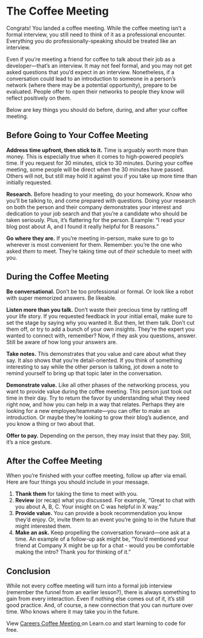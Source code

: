 # The Coffee Meeting 

Congrats! You landed a coffee meeting. While the coffee meeting isn’t a formal interview, you still need to think of it as a professional encounter. Everything you do professionally-speaking should be treated like an interview.

Even if you’re meeting a friend for coffee to talk about their job as a developer—that’s an interview. It may not feel formal, and you may not get asked questions that you’d expect in an interview. Nonetheless, if a conversation could lead to an introduction to someone in a person’s network (where there may be a potential opportunity), prepare to be evaluated. People offer to open their networks to people they know will reflect positively on them.

Below are key things you should do before, during, and after your coffee meeting. 

## Before Going to Your Coffee Meeting

**Address time upfront, then stick to it.** Time is arguably worth more than money. This is especially true when it comes to high-powered people’s time. If you request for 30 minutes, stick to 30 minutes. During your coffee meeting, some people will be direct when the 30 minutes have passed. Others will not, but still may hold it against you if you take up more time than initially requested. 

**Research.** Before heading to your meeting, do your homework. Know who you’ll be talking to, and come prepared with questions. Doing your research on both the person and their company demonstrates your interest and dedication to your job search and that you’re a candidate who should be taken seriously. Plus, it’s flattering for the person. Example: “I read your blog post about A, and I found it really helpful for B reasons.” 

**Go where they are.** If you’re meeting in-person, make sure to go to wherever is most convenient for them. Remember: you’re the one who asked *them* to meet. They’re taking time out of *their* schedule to meet with you. 

## During the Coffee Meeting 

**Be conversational.** Don’t be too professional or formal. Or look like a robot with super memorized answers. Be likeable. 

**Listen more than you talk.** Don’t waste their precious time by rattling off your life story. If you requested feedback in your initial email, make sure to set the stage by saying why you wanted it. But then, let them talk. Don’t cut them off, or try to add a bunch of your own insights. They're the expert you wanted to connect with, remember? Now, if they ask you questions, answer. Still be aware of how long your answers are. 

**Take notes.** This demonstrates that you value and care about what they say. It also shows that you’re detail-oriented. If you think of something interesting to say while the other person is talking, jot down a note to remind yourself to bring up that topic later in the conversation.

**Demonstrate value.**  Like all other phases of the networking process, you want to provide value during the coffee meeting. This person just took out time in their day. Try to return the favor by understanding what they need right now, and how you can help in a way that relates. Perhaps they are looking for a new employee/teammate—you can offer to make an introduction. Or maybe they’re looking to grow their blog’s audience, and you know a thing or two about that. 

**Offer to pay.** Depending on the person, they may insist that they pay. Still, it’s a nice gesture. 

## After the Coffee Meeting

When you’re finished with your coffee meeting, follow up after via email. Here are four things you should include in your message. 

1. **Thank them** for taking the time to meet with you.
2. **Review** (or recap) what you discussed. For example, “Great to chat with you about A, B, C. Your insight on C was helpful in X way.” 
3. **Provide value.** You can provide a book recommendation you know they’d enjoy. Or, invite them to an event you’re going to in the future that might interested them. 
4. **Make an ask.** Keep propelling the conversation forward—one ask at a time. An example of a follow-up ask might be, “You’d mentioned your friend at Company X might be up for a chat - would you be comfortable making the intro? Thank you for thinking of it.”

## Conclusion 

While not every coffee meeting will turn into a formal job interview (remember the funnel from an earlier lesson?), there is always something to gain from every interaction. Even if nothing else comes out of it, it’s still good practice. And, of course, a new connection that you can nurture over time. Who knows where it may take you in the future.


<p data-visibility='hidden'>View <a href='https://learn.co/lessons/careers-coffee-meeting'>Careers Coffee Meeting </a> on Learn.co and start learning to code for free.</p>
